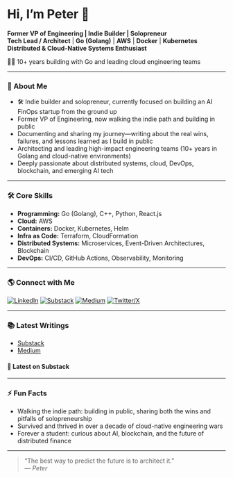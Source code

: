 # Hi, I’m Peter 👋

**Former VP of Engineering | Indie Builder | Solopreneur**  
**Tech Lead / Architect** | **Go (Golang)** | **AWS** | **Docker** | **Kubernetes**  
**Distributed & Cloud-Native Systems Enthusiast**  

🧑‍💻 10+ years building with Go and leading cloud engineering teams  


---

### 🚀 About Me

- 🛠️ Indie builder and solopreneur, currently focused on building an AI FinOps startup from the ground up
- Former VP of Engineering, now walking the indie path and building in public
- Documenting and sharing my journey—writing about the real wins, failures, and lessons learned as I build in public
- Architecting and leading high-impact engineering teams (10+ years in Golang and cloud-native environments)
- Deeply passionate about distributed systems, cloud, DevOps, blockchain, and emerging AI tech

---

### 🛠️ Core Skills

- **Programming:** Go (Golang), C++, Python, React.js
- **Cloud:** AWS
- **Containers:** Docker, Kubernetes, Helm
- **Infra as Code:** Terraform, CloudFormation
- **Distributed Systems:** Microservices, Event-Driven Architectures, Blockchain
- **DevOps:** CI/CD, GitHub Actions, Observability, Monitoring

---

### 🌎 Connect with Me

[![LinkedIn](https://img.shields.io/badge/-LinkedIn-blue?logo=linkedin&logoColor=white)](https://www.linkedin.com/in/peterm08/)
[![Substack](https://img.shields.io/badge/-Substack-orange?logo=substack&logoColor=white)](https://substack.com/@peterlimg)
[![Medium](https://img.shields.io/badge/-Medium-black?logo=medium&logoColor=white)](https://medium.com/@luxairlake)
[![Twitter/X](https://img.shields.io/badge/-X-black?logo=twitter&logoColor=white)](https://x.com/erodoe16)

---

### 📚 Latest Writings

- [Substack](https://substack.com/@peterlimg)
- [Medium](https://medium.com/@luxairlake)

#### 📰 Latest on Substack

<!-- SUBSTACK:START -->
<!-- SUBSTACK:END -->

---

### ⚡ Fun Facts

- Walking the indie path: building in public, sharing both the wins and pitfalls of solopreneurship
- Survived and thrived in over a decade of cloud-native engineering wars
- Forever a student: curious about AI, blockchain, and the future of distributed finance

---

> “The best way to predict the future is to architect it.”  
> — _Peter_
